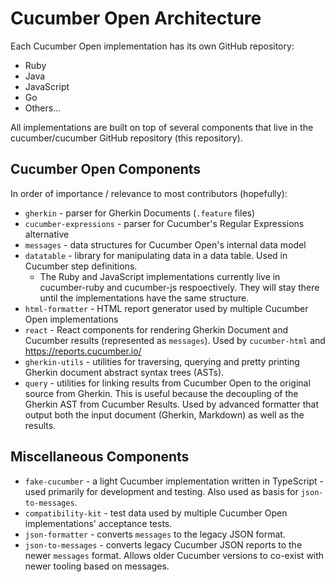 # Cucumber Open Architecture

Each Cucumber Open implementation has its own GitHub repository:

* Ruby
* Java
* JavaScript
* Go
* Others...

All implementations are built on top of several components that live in the
cucumber/cucumber GitHub repository (this repository).

## Cucumber Open Components

In order of importance / relevance to most contributors (hopefully):

* `gherkin` - parser for Gherkin Documents (`.feature` files)
* `cucumber-expressions` - parser for Cucumber's Regular Expressions alternative
* `messages` - data structures for Cucumber Open's internal data model
* `datatable` - library for manipulating data in a data table. Used in Cucumber step definitions.
  * The Ruby and JavaScript implementations currently live in cucumber-ruby and cucumber-js respoectively. They will stay there until the implementations
  have the same structure.
* `html-formatter` - HTML report generator used by multiple Cucumber Open implementations
* `react` - React components for rendering Gherkin Document and Cucumber results (represented as `messages`).
  Used by `cucumber-html` and https://reports.cucumber.io/
* `gherkin-utils` - utilities for traversing, querying and pretty printing Gherkin document abstract syntax trees (ASTs).
* `query` - utilities for linking results from Cucumber Open to the original source from Gherkin.
  This is useful because the decoupling of the Gherkin AST from Cucumber Results. Used by advanced formatter
  that output both the input document (Gherkin, Markdown) as well as the results.

## Miscellaneous Components

* `fake-cucumber` - a light Cucumber implementation written in TypeScript - used primarily
  for development and testing. Also used as basis for `json-to-messages`.
* `compatibility-kit` - test data used by multiple Cucumber Open implementations' acceptance tests.
* `json-formatter` - converts `messages` to the legacy JSON format.
* `json-to-messages` - converts legacy Cucumber JSON reports to the newer `messages` format. Allows older Cucumber versions to co-exist with newer tooling based on messages.
